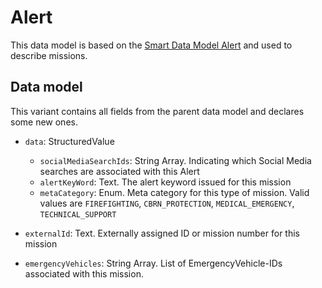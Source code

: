 # Alert

This data model is based on the [Smart Data Model Alert](https://github.com/smart-data-models/dataModel.Alert) and used to describe missions.

## Data model

This variant contains all fields from the parent data model and declares some new ones.

- `data`: StructuredValue
  - `socialMediaSearchIds`: String Array. Indicating which Social Media searches are associated with this Alert
  - `alertKeyWord`: Text. The alert keyword issued for this mission
  - `metaCategory`: Enum. Meta category for this type of mission. Valid values are `FIREFIGHTING`, `CBRN_PROTECTION`, `MEDICAL_EMERGENCY`, `TECHNICAL_SUPPORT`

- `externalId`: Text. Externally assigned ID or mission number for this mission

- `emergencyVehicles`: String Array. List of EmergencyVehicle-IDs associated with this mission.
